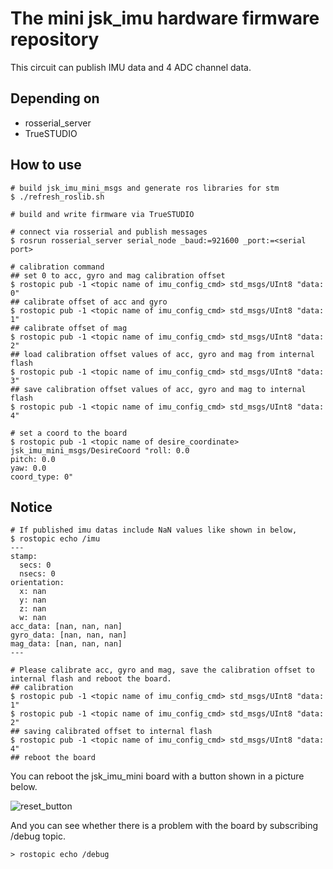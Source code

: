 # The mini jsk_imu hardware firmware repository
This circuit can publish IMU data and 4 ADC channel data.

## Depending on
* rosserial_server
* TrueSTUDIO

## How to use
```
# build jsk_imu_mini_msgs and generate ros libraries for stm
$ ./refresh_roslib.sh

# build and write firmware via TrueSTUDIO

# connect via rosserial and publish messages
$ rosrun rosserial_server serial_node _baud:=921600 _port:=<serial port>

# calibration command
## set 0 to acc, gyro and mag calibration offset
$ rostopic pub -1 <topic name of imu_config_cmd> std_msgs/UInt8 "data: 0"
## calibrate offset of acc and gyro
$ rostopic pub -1 <topic name of imu_config_cmd> std_msgs/UInt8 "data: 1"
## calibrate offset of mag
$ rostopic pub -1 <topic name of imu_config_cmd> std_msgs/UInt8 "data: 2"
## load calibration offset values of acc, gyro and mag from internal flash 
$ rostopic pub -1 <topic name of imu_config_cmd> std_msgs/UInt8 "data: 3"
## save calibration offset values of acc, gyro and mag to internal flash 
$ rostopic pub -1 <topic name of imu_config_cmd> std_msgs/UInt8 "data: 4"

# set a coord to the board
$ rostopic pub -1 <topic name of desire_coordinate> jsk_imu_mini_msgs/DesireCoord "roll: 0.0
pitch: 0.0
yaw: 0.0
coord_type: 0" 
```

## Notice

```
# If published imu datas include NaN values like shown in below,
$ rostopic echo /imu 
---
stamp: 
  secs: 0
  nsecs: 0
orientation: 
  x: nan
  y: nan
  z: nan
  w: nan
acc_data: [nan, nan, nan]
gyro_data: [nan, nan, nan]
mag_data: [nan, nan, nan]
---

# Please calibrate acc, gyro and mag, save the calibration offset to internal flash and reboot the board.
## calibration
$ rostopic pub -1 <topic name of imu_config_cmd> std_msgs/UInt8 "data: 1"
$ rostopic pub -1 <topic name of imu_config_cmd> std_msgs/UInt8 "data: 2"
## saving calibrated offset to internal flash
$ rostopic pub -1 <topic name of imu_config_cmd> std_msgs/UInt8 "data: 4"
## reboot the board
```

You can reboot the jsk_imu_mini board with a button shown in a picture below.

![reset_button](TODO)

And you can see whether there is a problem with the board by subscribing /debug topic.
```
> rostopic echo /debug
```
